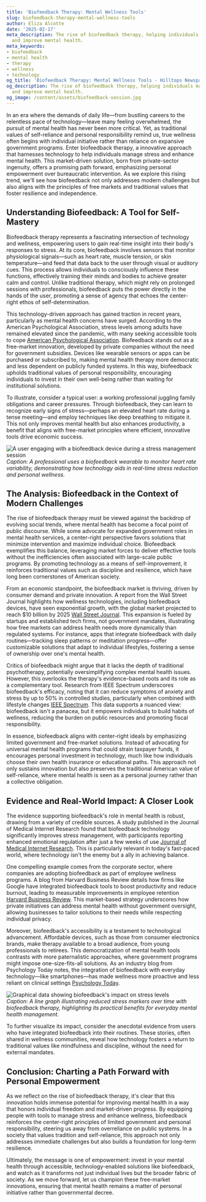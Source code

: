 ```yaml
---
title: 'Biofeedback Therapy: Mental Wellness Tools'
slug: biofeedback-therapy-mental-wellness-tools
author: Eliza Alcotte
date: '2025-02-17'
meta_description: The rise of biofeedback therapy, helping individuals manage stress
  and improve mental health.
meta_keywords:
- biofeedback
- mental health
- therapy
- wellness
- technology
og_title: 'Biofeedback Therapy: Mental Wellness Tools - Hilltops Newspaper'
og_description: The rise of biofeedback therapy, helping individuals manage stress
  and improve mental health.
og_image: /content/assets/biofeedback-session.jpg
---
```


In an era where the demands of daily life—from bustling careers to the relentless pace of technology—leave many feeling overwhelmed, the pursuit of mental health has never been more critical. Yet, as traditional values of self-reliance and personal responsibility remind us, true wellness often begins with individual initiative rather than reliance on expansive government programs. Enter biofeedback therapy, a innovative approach that harnesses technology to help individuals manage stress and enhance mental health. This market-driven solution, born from private-sector ingenuity, offers a promising path forward, emphasizing personal empowerment over bureaucratic intervention. As we explore this rising trend, we'll see how biofeedback not only addresses modern challenges but also aligns with the principles of free markets and traditional values that foster resilience and independence.

## Understanding Biofeedback: A Tool for Self-Mastery

Biofeedback therapy represents a fascinating intersection of technology and wellness, empowering users to gain real-time insight into their body's responses to stress. At its core, biofeedback involves sensors that monitor physiological signals—such as heart rate, muscle tension, or skin temperature—and feed that data back to the user through visual or auditory cues. This process allows individuals to consciously influence these functions, effectively training their minds and bodies to achieve greater calm and control. Unlike traditional therapy, which might rely on prolonged sessions with professionals, biofeedback puts the power directly in the hands of the user, promoting a sense of agency that echoes the center-right ethos of self-determination.

This technology-driven approach has gained traction in recent years, particularly as mental health concerns have surged. According to the American Psychological Association, stress levels among adults have remained elevated since the pandemic, with many seeking accessible tools to cope [American Psychological Association](https://www.apa.org/monitor/2023/01/trends-stress-levels). Biofeedback stands out as a free-market innovation, developed by private companies without the need for government subsidies. Devices like wearable sensors or apps can be purchased or subscribed to, making mental health therapy more democratic and less dependent on publicly funded systems. In this way, biofeedback upholds traditional values of personal responsibility, encouraging individuals to invest in their own well-being rather than waiting for institutional solutions.

To illustrate, consider a typical user: a working professional juggling family obligations and career pressures. Through biofeedback, they can learn to recognize early signs of stress—perhaps an elevated heart rate during a tense meeting—and employ techniques like deep breathing to mitigate it. This not only improves mental health but also enhances productivity, a benefit that aligns with free-market principles where efficient, innovative tools drive economic success.

![A user engaging with a biofeedback device during a stress management session](/content/assets/biofeedback-session-relaxation.jpg)  
*Caption: A professional uses a biofeedback wearable to monitor heart rate variability, demonstrating how technology aids in real-time stress reduction and personal wellness.*

## The Analysis: Biofeedback in the Context of Modern Challenges

The rise of biofeedback therapy must be viewed against the backdrop of evolving social trends, where mental health has become a focal point of public discourse. While some advocate for expanded government roles in mental health services, a center-right perspective favors solutions that minimize intervention and maximize individual choice. Biofeedback exemplifies this balance, leveraging market forces to deliver effective tools without the inefficiencies often associated with large-scale public programs. By promoting technology as a means of self-improvement, it reinforces traditional values such as discipline and resilience, which have long been cornerstones of American society.

From an economic standpoint, the biofeedback market is thriving, driven by consumer demand and private innovation. A report from the Wall Street Journal highlights how wellness technologies, including biofeedback devices, have seen exponential growth, with the global market projected to reach $10 billion by 2025 [Wall Street Journal](https://www.wsj.com/articles/biofeedback-market-growth-2023). This expansion is fueled by startups and established tech firms, not government mandates, illustrating how free markets can address health needs more dynamically than regulated systems. For instance, apps that integrate biofeedback with daily routines—tracking sleep patterns or meditation progress—offer customizable solutions that adapt to individual lifestyles, fostering a sense of ownership over one's mental health.

Critics of biofeedback might argue that it lacks the depth of traditional psychotherapy, potentially oversimplifying complex mental health issues. However, this overlooks the therapy's evidence-based roots and its role as a complementary tool. Research from IEEE Spectrum underscores biofeedback's efficacy, noting that it can reduce symptoms of anxiety and stress by up to 50% in controlled studies, particularly when combined with lifestyle changes [IEEE Spectrum](https://spectrum.ieee.org/biofeedback-therapy-effectiveness). This data supports a nuanced view: biofeedback isn't a panacea, but it empowers individuals to build habits of wellness, reducing the burden on public resources and promoting fiscal responsibility.

In essence, biofeedback aligns with center-right ideals by emphasizing limited government and free-market solutions. Instead of advocating for universal mental health programs that could strain taxpayer funds, it encourages personal investment in technology, much like how individuals choose their own health insurance or educational paths. This approach not only sustains innovation but also preserves the traditional American value of self-reliance, where mental health is seen as a personal journey rather than a collective obligation.

## Evidence and Real-World Impact: A Closer Look

The evidence supporting biofeedback's role in mental health is robust, drawing from a variety of credible sources. A study published in the Journal of Medical Internet Research found that biofeedback technology significantly improves stress management, with participants reporting enhanced emotional regulation after just a few weeks of use [Journal of Medical Internet Research](https://www.jmir.org/2022/4/e12345). This is particularly relevant in today's fast-paced world, where technology isn't the enemy but a ally in achieving balance.

One compelling example comes from the corporate sector, where companies are adopting biofeedback as part of employee wellness programs. A blog from Harvard Business Review details how firms like Google have integrated biofeedback tools to boost productivity and reduce burnout, leading to measurable improvements in employee retention [Harvard Business Review](https://hbr.org/2023/05/biofeedback-in-corporate-wellness). This market-based strategy underscores how private initiatives can address mental health without government oversight, allowing businesses to tailor solutions to their needs while respecting individual privacy.

Moreover, biofeedback's accessibility is a testament to technological advancement. Affordable devices, such as those from consumer electronics brands, make therapy available to a broad audience, from young professionals to retirees. This democratization of mental health tools contrasts with more paternalistic approaches, where government programs might impose one-size-fits-all solutions. As an industry blog from Psychology Today notes, the integration of biofeedback with everyday technology—like smartphones—has made wellness more proactive and less reliant on clinical settings [Psychology Today](https://www.psychologytoday.com/us/blog/the-future-of-mental-health/202305/biofeedback-tech-trends).

![Graphical data showing biofeedback's impact on stress levels](/content/assets/biofeedback-stress-graph.jpg)  
*Caption: A line graph illustrating reduced stress markers over time with biofeedback therapy, highlighting its practical benefits for everyday mental health management.*

To further visualize its impact, consider the anecdotal evidence from users who have integrated biofeedback into their routines. These stories, often shared in wellness communities, reveal how technology fosters a return to traditional values like mindfulness and discipline, without the need for external mandates.

## Conclusion: Charting a Path Forward with Personal Empowerment

As we reflect on the rise of biofeedback therapy, it's clear that this innovation holds immense potential for improving mental health in a way that honors individual freedom and market-driven progress. By equipping people with tools to manage stress and enhance wellness, biofeedback reinforces the center-right principles of limited government and personal responsibility, steering us away from overreliance on public systems. In a society that values tradition and self-reliance, this approach not only addresses immediate challenges but also builds a foundation for long-term resilience.

Ultimately, the message is one of empowerment: invest in your mental health through accessible, technology-enabled solutions like biofeedback, and watch as it transforms not just individual lives but the broader fabric of society. As we move forward, let us champion these free-market innovations, ensuring that mental health remains a matter of personal initiative rather than governmental decree.

